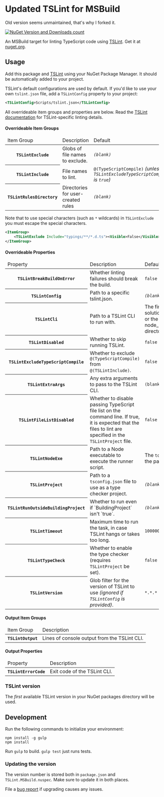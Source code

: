 # Updated TSLint for MSBuild

Old version seems unmaintained, that's why I forked it.

[![NuGet Version and Downloads count](https://buildstats.info/nuget/Updated.TSLint.MSBuild)](https://www.nuget.org/packages/Updated.TSLint.MSBuild) 

An MSBuild target for linting TypeScript code using [TSLint](https://github.com/palantir/tslint). Get it at [nuget.org](https://www.nuget.org/packages/Updated.TSLint.MSBuild).

## Usage

Add this package and [TSLint](https://nuget.org/packages/TSLint) using your NuGet Package Manager. 
It should be automatically added to your project.

TSLint's default configurations are used by default.
If you'd like to use your own `tslint.json` file, add a `TSLintConfig` property to your project:

```xml
<TSLintConfig>Scripts/tslint.json</TSLintConfig>
```

All overrideable item groups and properties are below.
Read the [TSLint documentation](https://github.com/palantir/tslint) for TSLint-specific linting details.

#### Overrideable Item Groups

<table>
    <thead>
        <tr>
            <td>Item Group</td>
            <td>Description</td>
            <td>Default</td>
        </tr>
    </thead>
    <tbody>
        <tr>
            <th><code>TSLintExclude</code></th>
            <td>Globs of file names to exclude.</td>
            <td><em><code>(blank)</code></em></td>
        </tr>
        <tr>
            <th><code>TSLintInclude</code></th>
            <td>File names to lint.</td>
            <td><code>@(TypeScriptCompile)</code> <em>(unless <code>TSLintExcludeTypeScriptCompile</code> is <code>true</code>)</em></td>
        </tr>
        <tr>
            <th><code>TSLintRulesDirectory</code></th>
            <td>Directories for user-created rules</td>
            <td><em><code>(blank)</code></em></td>
        </tr>
    </tbody>
</table>

Note that to use special characters (such as `*` wildcards) in `TSLintExclude` you must escape the special characters.

```xml
<ItemGroup>
    <TSLintExclude Include="typings/**/*.d.ts"><Visible>False</Visible></TSLintExclude>
</ItemGroup>
```

#### Overrideable Properties

<table>
    <thead>
        <tr>
            <td>Property</td>
            <td>Description</td>
            <td>Default</td>
        </tr>
    </thead>
    <tbody>
        <tr>
            <th><code>TSLintBreakBuildOnError</code></th>
            <td>Whether linting failures should break the build.</td>
            <td><code>false</code></td>
        </tr>
        <tr>
            <th><code>TSLintConfig</code></th>
            <td>Path to a specific tslint.json.</td>
            <td><em><code>(blank)</code></em></td>
        </tr>
        <tr>
            <th><code>TSLintCli</code></th>
            <td>Path to a TSLint CLI to run with.</td>
            <td>The first TSLint version in the solution's <code>packages</code> directory, or the Project Dir's node_modules/tslint/bin/tslint directory.</td>
        </tr>
        <tr>
            <th><code>TSLintDisabled</code></th>
            <td>Whether to skip running TSLint.</td>
            <td><code>false</code></td>
        </tr>
        <tr>
            <th><code>TSLintExcludeTypeScriptCompile</code></th>
            <td>Whether to exclude <code>@(TypeScriptCompile)</code> from <code>@(TSLintInclude)</code>.</td>
            <td><code>false</code></td>
        </tr>
        <tr>
            <th><code>TSLintExtraArgs</code></th>
            <td>Any extra arguments to pass to the TSLint CLI.</td>
            <td><code>(blank)</code></td>
        </tr>
        <tr>
            <th><code>TSLintFileListDisabled</code></th>
            <td>Whether to disable passing TypeScript file list on the command line. If true, it is expected that the files to lint are specified in the <code>TSLintProject</code> file.</td>
            <td><code>false</code></td>
        </tr>
        <tr>
            <th><code>TSLintNodeExe</code></th>
            <td>Path to a Node executable to execute the runner script.</td>
            <td>The <code>tools\node-7.3.0.exe</code> in the package.</td>
        </tr>
        <tr>
            <th><code>TSLintProject</code></th>
            <td>Path to a <code>tsconfig.json</code> file to use as a type checker project.</td>
            <td><em><code>(blank)</code></em></td>
        </tr>
        <tr>
            <th><code>TSLintRunOutsideBuildingProject</code></th>
            <td>Whether to run even if `BuildingProject` isn't `true`.</td>
            <td><em><code>(blank)</code></em></td>
        </tr>
        <tr>
            <th><code>TSLintTimeout</code></th>
            <td>Maximum time to run the task, in case TSLint hangs or takes too long.</td>
            <td><code>10000000</code></td>
        </tr>
        <tr>
            <th><code>TSLintTypeCheck</code></th>
            <td>Whether to enable the type checker (requires <code>TSLintProject</code> be set).</td>
            <td><code>false</code></td>
        </tr>
        <tr>
            <th><code>TSLintVersion</code></th>
            <td>Glob filter for the version of TSLint to use <em>(ignored if <code>TSLintConfig</code> is provided)</em>.</td>
            <td><code>*.*.*</code></td>
        </tr>
    </tbody>
</table>

#### Output Item Groups

<table>
    <thead>
        <tr>
            <td>Item Group</td>
            <td>Description</td>
        </tr>
    </thead>
    <tbody>
        <tr>
            <th><code>TSLintOutput</code></th>
            <td>Lines of console output from the TSLint CLI.</td>
        </tr>
    </tbody>
</table>

#### Output Properties

<table>
    <thead>
        <tr>
            <td>Property</td>
            <td>Description</td>
        </tr>
    </thead>
    <tbody>
        <tr>
            <th><code>TSLintErrorCode</code></th>
            <td>Exit code of the TSLint CLI.</td>
        </tr>
    </tbody>
</table>

### TSLint version

The *first* available TSLint version in your NuGet packages directory will be used. 

## Development

Run the following commands to initialize your environment:

```shell
npm install -g gulp
npm install
```

Run `gulp` to build.
`gulp test` just runs tests.

### Updating the version

The version number is stored both in `package.json` and `TSLint.MSBuild.nuspec`.
Make sure to update it in both places.

File a [bug report](https://github.com/isc30/TSLint.MSBuild/issues) if upgrading causes any issues.
